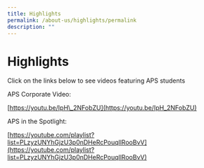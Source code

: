 ```yaml
---
title: Highlights
permalink: /about-us/highlights/permalink
description: ""
---
```

Highlights
==========

Click on the links below to see videos featuring APS students

  

APS Corporate Video:

[https://youtu.be/IpH\_2NFobZU](https://youtu.be/IpH_2NFobZU)

  

APS in the Spotlight:

[https://youtube.com/playlist?list=PLzyzUNYhGjzU3p0nDHeRcPouqllRooBvV](https://youtube.com/playlist?list=PLzyzUNYhGjzU3p0nDHeRcPouqllRooBvV)